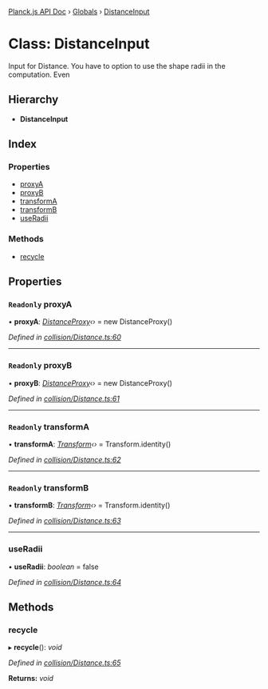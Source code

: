 [Planck.js API Doc](../README.md) › [Globals](../globals.md) › [DistanceInput](distanceinput.md)

# Class: DistanceInput

Input for Distance. You have to option to use the shape radii in the
computation. Even

## Hierarchy

* **DistanceInput**

## Index

### Properties

* [proxyA](distanceinput.md#readonly-proxya)
* [proxyB](distanceinput.md#readonly-proxyb)
* [transformA](distanceinput.md#readonly-transforma)
* [transformB](distanceinput.md#readonly-transformb)
* [useRadii](distanceinput.md#useradii)

### Methods

* [recycle](distanceinput.md#recycle)

## Properties

### `Readonly` proxyA

• **proxyA**: *[DistanceProxy](distanceproxy.md)‹›* = new DistanceProxy()

*Defined in [collision/Distance.ts:60](https://github.com/shakiba/planck.js/blob/5b96d95/src/collision/Distance.ts#L60)*

___

### `Readonly` proxyB

• **proxyB**: *[DistanceProxy](distanceproxy.md)‹›* = new DistanceProxy()

*Defined in [collision/Distance.ts:61](https://github.com/shakiba/planck.js/blob/5b96d95/src/collision/Distance.ts#L61)*

___

### `Readonly` transformA

• **transformA**: *[Transform](transform.md)‹›* = Transform.identity()

*Defined in [collision/Distance.ts:62](https://github.com/shakiba/planck.js/blob/5b96d95/src/collision/Distance.ts#L62)*

___

### `Readonly` transformB

• **transformB**: *[Transform](transform.md)‹›* = Transform.identity()

*Defined in [collision/Distance.ts:63](https://github.com/shakiba/planck.js/blob/5b96d95/src/collision/Distance.ts#L63)*

___

###  useRadii

• **useRadii**: *boolean* = false

*Defined in [collision/Distance.ts:64](https://github.com/shakiba/planck.js/blob/5b96d95/src/collision/Distance.ts#L64)*

## Methods

###  recycle

▸ **recycle**(): *void*

*Defined in [collision/Distance.ts:65](https://github.com/shakiba/planck.js/blob/5b96d95/src/collision/Distance.ts#L65)*

**Returns:** *void*
